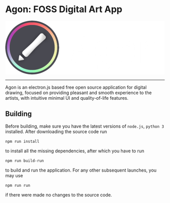 # Agon: FOSS Digital Art App
<p align='center'>
  <img src='./src/res/agon_thumb_transp.png'>
</p>

***

Agon is an electron.js based free open source application for digital drawing, focused on providing pleasant and smooth experience to the artists, with intuitive minimal UI and quality-of-life features.

## Building
Before building, make sure you have the latest versions of `node.js`, `python 3` installed. 
After downloading the source code run
```
npm run install
```
to install all the missing dependencies, after which you have to run
```
npm run build-run
```
to build and run the application. For any other subsequent launches, you may use
```
npm run run
```
if there were made no changes to the source code.
